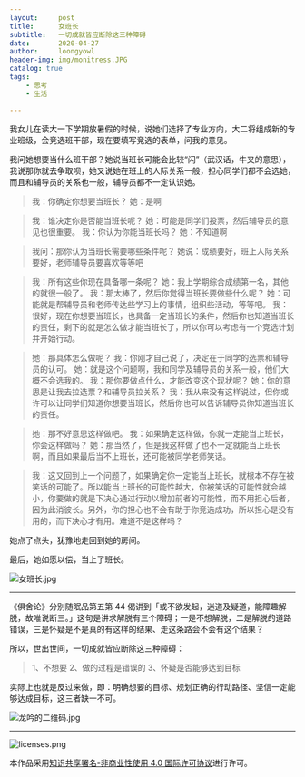 ```yaml
---
layout:     post
title:      女班长
subtitle:   一切成就皆应断除这三种障碍
date:       2020-04-27
author:     loongyowl
header-img: img/monitress.JPG
catalog: true
tags:
    - 思考
    - 生活

---
```


我女儿在读大一下学期放暑假的时候，说她们选择了专业方向，大二将组成新的专业班级，会竞选班干部，现在要填写竞选的表单，问我的意见。

我问她想要当什么班干部？她说当班长可能会比较“闪”（武汉话，牛叉的意思），我说那你就去争取呗，她又说她在班上的人际关系一般，担心同学们都不会选她，而且和辅导员的关系也一般，辅导员都不一定认识她。

> 我：你确定你想要当班长？
> 她：是啊

> 我：谁决定你是否能当班长呢？
> 她：可能是同学们投票，然后辅导员的意见也很重要。
> 我：你认为你能当班长吗？
> 她：不知道啊

> 我问：那你认为当班长需要哪些条件呢？
> 她说：成绩要好，班上人际关系要好，老师辅导员要喜欢等等吧

> 我：所有这些你现在具备哪一条呢？
> 她：我上学期综合成绩第一名，其他的就很一般了。
> 我：那太棒了，然后你觉得当班长要做些什么呢？
> 她：可能就是帮辅导员和老师传达些学习上的事情，组织些活动，等等吧。
> 我：很好，现在你想要当班长，也具备一定当班长的条件，然后你也知道当班长的责任，剩下的就是怎么做才能当班长了，所以你可以考虑有一个竞选计划并开始行动。

> 她：那具体怎么做呢？
> 我：你刚才自己说了，决定在于同学的选票和辅导员的认可。
> 她：就是这个问题啊，我和同学及辅导员的关系一般，他们大概不会选我的。
> 我：那你要做点什么，才能改变这个现状呢？
> 她：你的意思是让我去拉选票？和辅导员拉关系？
> 我：我从来没有这样说过，但你或许可以让同学们知道你想要当班长，然后你也可以告诉辅导员你知道当班长的责任。

> 她：那不好意思这样做吧。
> 我：如果确定这样做，你就一定能当上班长，你会这样做吗？
> 她：那当然了，但是我这样做了也不一定就能当上班长啊，而且如果最后当不上班长，还可能被同学老师笑话。

> 我：这又回到上一个问题了，如果确定你一定能当上班长，就根本不存在被笑话的可能了。所以能当上班长的可能性越大，你被笑话的可能性就会越小，你要做的就是下决心通过行动以增加前者的可能性，而不用担心后者，因为此消彼长。另外，你的担心也不会有助于你竞选成功，所以担心是没有用的，而下决心才有用。难道不是这样吗？

她点了点头，犹豫地走回到她的房间。

最后，她如愿以偿，当上了班长。

![女班长.jpg](https://wg.isdot.net/api/un/img?key=user-upload/12123870/39e473bd60c98971.jpg)

------

《俱舍论》分别随眠品第五第 44 偈讲到「或不欲发起，迷道及疑道，能障趣解脱，故唯说断三。」这句是讲求解脱有三个障碍；一是不想解脱，二是解脱的道路错误，三是怀疑是不是真的有这样的结果、走这条路会不会有这个结果？

所以，世出世间，一切成就皆应断除这三种障碍：

> 1、不想要
> 2、做的过程是错误的
> 3、怀疑是否能够达到目标

实际上也就是反过来做，即：明确想要的目标、规划正确的行动路径、坚信一定能够达成目标，这三者缺一不可。



![龙吟的二维码.jpg](https://wg.isdot.net/api/un/img?key=user-upload/12123870/c93f436334fef4a1.jpg)

----

![licenses.png](https://wg.isdot.net/api/un/img?key=user-upload/12123870/d07ca65285ba7ca1.png)

本作品采用<a rel="license" href="http://creativecommons.org/licenses/by-nc/4.0/">知识共享署名-非商业性使用 4.0 国际许可协议</a>进行许可。
